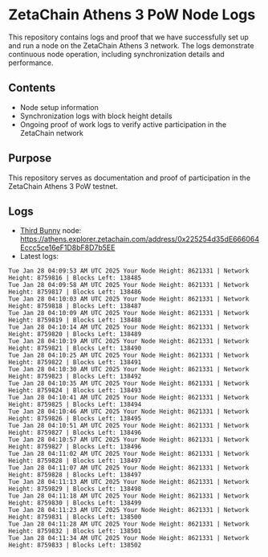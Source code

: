 # ZetaChain Athens 3 PoW Node Logs
This repository contains logs and proof that we have successfully set up and run a node on the ZetaChain Athens 3 network. The logs demonstrate continuous node operation, including synchronization details and performance.

## Contents
- Node setup information
- Synchronization logs with block height details
- Ongoing proof of work logs to verify active participation in the ZetaChain network

## Purpose
This repository serves as documentation and proof of participation in the ZetaChain Athens 3 PoW testnet.

## Logs

- [Third Bunny](https://thirdbunny.xyz/) node: https://athens.explorer.zetachain.com/address/0x225254d35dE666064Eccc5ce16eF1D8bF8D7b5EE
- Latest logs:
```
Tue Jan 28 04:09:53 AM UTC 2025 Your Node Height: 8621331 | Network Height: 8759816 | Blocks Left: 138485
Tue Jan 28 04:09:58 AM UTC 2025 Your Node Height: 8621331 | Network Height: 8759817 | Blocks Left: 138486
Tue Jan 28 04:10:03 AM UTC 2025 Your Node Height: 8621331 | Network Height: 8759818 | Blocks Left: 138487
Tue Jan 28 04:10:09 AM UTC 2025 Your Node Height: 8621331 | Network Height: 8759819 | Blocks Left: 138488
Tue Jan 28 04:10:14 AM UTC 2025 Your Node Height: 8621331 | Network Height: 8759820 | Blocks Left: 138489
Tue Jan 28 04:10:19 AM UTC 2025 Your Node Height: 8621331 | Network Height: 8759821 | Blocks Left: 138490
Tue Jan 28 04:10:25 AM UTC 2025 Your Node Height: 8621331 | Network Height: 8759822 | Blocks Left: 138491
Tue Jan 28 04:10:30 AM UTC 2025 Your Node Height: 8621331 | Network Height: 8759823 | Blocks Left: 138492
Tue Jan 28 04:10:35 AM UTC 2025 Your Node Height: 8621331 | Network Height: 8759824 | Blocks Left: 138493
Tue Jan 28 04:10:41 AM UTC 2025 Your Node Height: 8621331 | Network Height: 8759825 | Blocks Left: 138494
Tue Jan 28 04:10:46 AM UTC 2025 Your Node Height: 8621331 | Network Height: 8759826 | Blocks Left: 138495
Tue Jan 28 04:10:51 AM UTC 2025 Your Node Height: 8621331 | Network Height: 8759827 | Blocks Left: 138496
Tue Jan 28 04:10:57 AM UTC 2025 Your Node Height: 8621331 | Network Height: 8759827 | Blocks Left: 138496
Tue Jan 28 04:11:02 AM UTC 2025 Your Node Height: 8621331 | Network Height: 8759828 | Blocks Left: 138497
Tue Jan 28 04:11:07 AM UTC 2025 Your Node Height: 8621331 | Network Height: 8759828 | Blocks Left: 138497
Tue Jan 28 04:11:13 AM UTC 2025 Your Node Height: 8621331 | Network Height: 8759829 | Blocks Left: 138498
Tue Jan 28 04:11:18 AM UTC 2025 Your Node Height: 8621331 | Network Height: 8759830 | Blocks Left: 138499
Tue Jan 28 04:11:23 AM UTC 2025 Your Node Height: 8621331 | Network Height: 8759831 | Blocks Left: 138500
Tue Jan 28 04:11:28 AM UTC 2025 Your Node Height: 8621331 | Network Height: 8759832 | Blocks Left: 138501
Tue Jan 28 04:11:34 AM UTC 2025 Your Node Height: 8621331 | Network Height: 8759833 | Blocks Left: 138502
```

